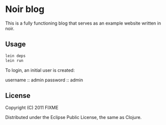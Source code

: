 # Noir blog

This is a fully functioning blog that serves as an example website written in noir.

## Usage

```bash
lein deps
lein run
```

To login, an initial user is created:

username :: admin
password :: admin

## License

Copyright (C) 2011 FIXME

Distributed under the Eclipse Public License, the same as Clojure.

